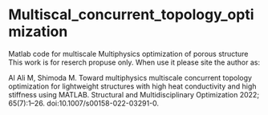 # Multiscal_concurrent_topology_optimization
Matlab code for multiscale Multiphysics optimization of porous structure
This work is for reserch propuse only. When use it please site the author as:

Al Ali M, Shimoda M. 
Toward multiphysics multiscale concurrent topology optimization for lightweight structures with high heat conductivity and high stiffness using MATLAB. 
Structural and Multidisciplinary Optimization 2022; 65(7):1–26. 
doi:10.1007/s00158-022-03291-0.
